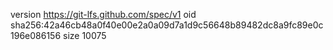 version https://git-lfs.github.com/spec/v1
oid sha256:42a46cb48a0f40e00e2a0a09d7a1d9c56648b89482dc8a9fc89e0c196e086156
size 10075
